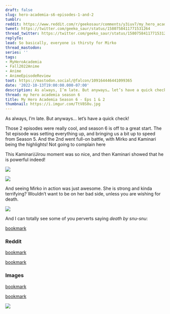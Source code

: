 ```yaml
---
draft: false
slug: hero-academia-s6-episodes-1-and-2
tumblr:
reddit: https://www.reddit.com/r/geekosaur/comments/y3iuv7/my_hero_academia_season_6_eps_1_2/
tweet: https://twitter.com/geeko_saur/status/1580758411771531264
thread_twitter: https://twitter.com/geeko_saur/status/1580758411771531264
replyTo:
lead: So basically, everyone is thirsty for Mirko
thread_mastodon:
series: ''
tags:
- MyHeroAcademia
- Fall2022Anime
- Anime
- AnimeEpisodeReview
toot: https://mastodon.social/@falcon/109164446441099365
date: '2022-10-13T19:00:00.000-07:00'
description: As always, I’m late. But anyways… let’s have a quick check!
thread: my hero academia season 6
title: My Hero Academia Season 6 - Eps 1 & 2
thumbnail: https://i.imgur.com/TtV8S0u.jpg
---
```


As always, I’m late. But anyways… let’s have a quick check!

Those 2 episodes were really cool, and season 6 is off to a great start. The 1st episode was setting everything up, and bringing us a bit up to speed from Season 5. And the 2nd went full-on battle, with Mirko and Kaminari being the highlights! Not going to complain here

This Kaminari/Jirou moment was so nice, and then Kaminari showed that he is powerful indeed!

![](https://i.imgur.com/3Agn1Hm.png)

![](https://i.imgur.com/Iu4l6f7.png)

And seeing Mirko in action was just awesome. She is strong and kinda terrifying? Wouldn’t want to be on her bad side, unless you are wishing for death.

![](https://i.imgur.com/TtV8S0u.jpg)

And I can totally see some of you perverts saying _death by snu-snu_:

[bookmark](https://imgur.com/a/BPjCIvL)

### Reddit

[bookmark](https://www.reddit.com/r/anime/comments/xyoim2/comment/irijwda/?utm_source=share&utm_medium=web2x&context=3)

[bookmark](https://www.reddit.com/r/anime/comments/xyoim2/comment/iri2zoq/?utm_source=share&utm_medium=web2x&context=3)

### Images

[bookmark](https://gfycat.com/zestycolorlesshedgehog)

[bookmark](https://imgur.com/a/nTC4K1X#HWIzcv9)

![](https://i.imgur.com/3KPmIIk.jpg)